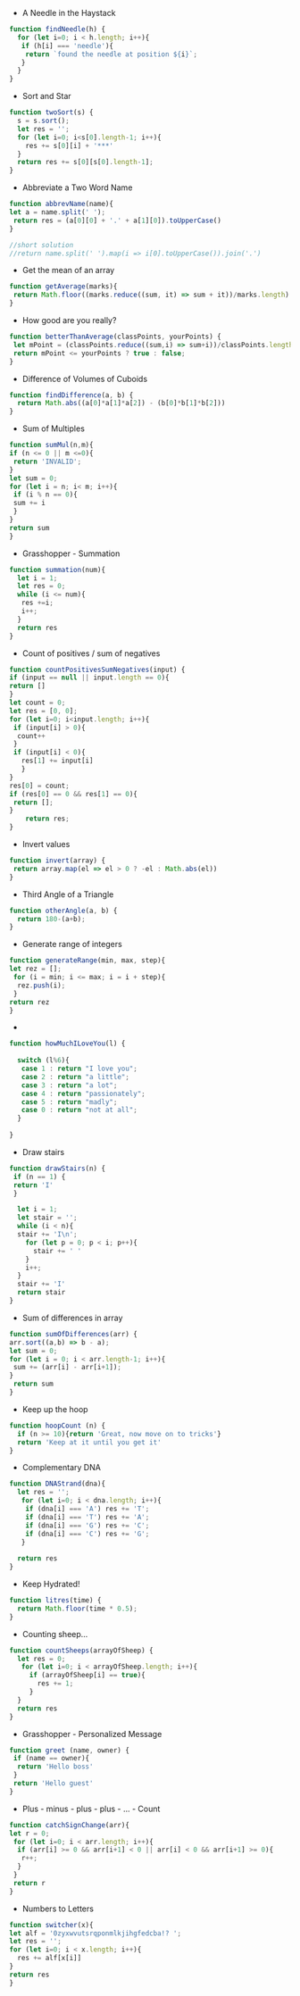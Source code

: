 * A Needle in the Haystack
```javascript
function findNeedle(h) {
  for (let i=0; i < h.length; i++){
   if (h[i] === 'needle'){
    return `found the needle at position ${i}`;
   }
  }
}
```
* Sort and Star
```javascript
function twoSort(s) {
  s = s.sort();
  let res = '';
  for (let i=0; i<s[0].length-1; i++){
    res += s[0][i] + '***'
  }
  return res += s[0][s[0].length-1];
}
```
* Abbreviate a Two Word Name
```javascript
function abbrevName(name){
let a = name.split(' ');
 return res = (a[0][0] + '.' + a[1][0]).toUpperCase()
}

//short solution
//return name.split(' ').map(i => i[0].toUpperCase()).join('.')
```
* Get the mean of an array
```javascript
function getAverage(marks){
 return Math.floor((marks.reduce((sum, it) => sum + it))/marks.length)
}
```
* How good are you really?
```javascript
function betterThanAverage(classPoints, yourPoints) {
 let mPoint = (classPoints.reduce((sum,i) => sum+i))/classPoints.length;
 return mPoint <= yourPoints ? true : false;
}
```
* Difference of Volumes of Cuboids
```javascript
function findDifference(a, b) {
  return Math.abs((a[0]*a[1]*a[2]) - (b[0]*b[1]*b[2]))
}
```
* Sum of Multiples
```javascript
function sumMul(n,m){
if (n <= 0 || m <=0){
 return 'INVALID';
}
let sum = 0;
for (let i = n; i< m; i++){
 if (i % n == 0){
 sum += i
 }
}
return sum
}
```
* Grasshopper - Summation
```javascript
function summation(num){
  let i = 1;
  let res = 0;
  while (i <= num){
   res +=i;
   i++;
  }
  return res
}
```
* Count of positives / sum of negatives
```javascript
function countPositivesSumNegatives(input) {
if (input == null || input.length == 0){
return []
}
let count = 0;
let res = [0, 0];
for (let i=0; i<input.length; i++){
 if (input[i] > 0){
  count++
 }
 if (input[i] < 0){
   res[1] += input[i]
   }
}
res[0] = count;
if (res[0] == 0 && res[1] == 0){
 return [];
}
    return res;
}
```
* Invert values
```javascript
function invert(array) {
 return array.map(el => el > 0 ? -el : Math.abs(el))
}
```
* Third Angle of a Triangle
```javascript
function otherAngle(a, b) {
  return 180-(a+b);
}
```
* Generate range of integers
```javascript
function generateRange(min, max, step){
let rez = [];
 for (i = min; i <= max; i = i + step){
  rez.push(i);
 }
return rez
}
```
*
```javascript
function howMuchILoveYou(l) {
   
  switch (l%6){
   case 1 : return "I love you";
   case 2 : return "a little";
   case 3 : return "a lot";
   case 4 : return "passionately";
   case 5 : return "madly";
   case 0 : return "not at all";
  } 
   
}
```
* Draw stairs
```javascript
function drawStairs(n) {
 if (n == 1) {
 return 'I'
 } 

  let i = 1;
  let stair = '';
  while (i < n){
  stair += 'I\n';
    for (let p = 0; p < i; p++){
      stair += ' '
    }
    i++;
  }
  stair += 'I'
  return stair
}
```
* Sum of differences in array
```javascript
function sumOfDifferences(arr) {
arr.sort((a,b) => b - a);
let sum = 0;
for (let i = 0; i < arr.length-1; i++){
 sum += (arr[i] - arr[i+1]);
}
 return sum
}
```
* Keep up the hoop
```javascript
function hoopCount (n) {
  if (n >= 10){return 'Great, now move on to tricks'}
  return 'Keep at it until you get it'
}
```
* Complementary DNA
```javascript
function DNAStrand(dna){
  let res = '';
   for (let i=0; i < dna.length; i++){
    if (dna[i] === 'A') res += 'T';
    if (dna[i] === 'T') res += 'A';
    if (dna[i] === 'G') res += 'C';
    if (dna[i] === 'C') res += 'G';
   }
  
  return res
}
```
* Keep Hydrated!
```javascript
function litres(time) {
  return Math.floor(time * 0.5);
}
```
* Counting sheep...
```javascript
function countSheeps(arrayOfSheep) {
  let res = 0;
   for (let i=0; i < arrayOfSheep.length; i++){
     if (arrayOfSheep[i] == true){
       res += 1;
     }
  }
  return res
}
```
* Grasshopper - Personalized Message
```javascript
function greet (name, owner) {
 if (name == owner){
  return 'Hello boss'
 }
 return 'Hello guest'
}
```
* Plus - minus - plus - plus - ... - Count
```javascript
function catchSignChange(arr){
let r = 0;
 for (let i=0; i < arr.length; i++){
  if (arr[i] >= 0 && arr[i+1] < 0 || arr[i] < 0 && arr[i+1] >= 0){
   r++;
  }
 }
 return r
}
```
* Numbers to Letters
```javascript
function switcher(x){
let alf = '0zyxwvutsrqponmlkjihgfedcba!? ';
let res = '';
for (let i=0; i < x.length; i++){
  res += alf[x[i]]
}
return res
}
```
